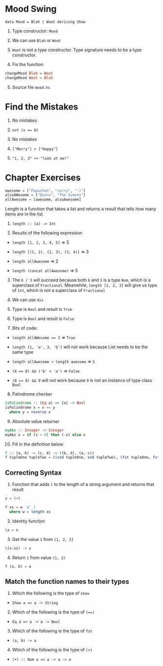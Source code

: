 # Mood Swing

`data Mood = Blah | Woot deriving Show`

1. Type constructor: `Mood`

2. We can use `Blah` or `Woot`

3. `Woot` is not a type constructor. Type signature needs to be a type constructor.

4. Fix the function

  ```hs
  changeMood Blah = Woot
  changeMood Woot = Blah
  ```

5. Source file `mood.hs`

# Find the Mistakes

1. No mistakes

2. `not (x == 6)`

3. No mistakes

4. `["Merry"] > ["Happy"]`

5. `"1, 2, 3" ++ "look at me!"`

# Chapter Exercises

```hs
awesome = ["Papuchon", "curry", ":)"]
alsoAWesome = ["Quare", "The Simons"]
allAwesome = [awesome, alsoAwesome]
```

Length is a function that takes a list and returns a result that tells how many items are in the list.

1. `length :: [a] -> Int`

2. Results of the following expression

  * `length [1, 2, 3, 4, 5]` => 5

  * `length [(1, 2), (2, 3), (3, 4)]` => 3

  * `length allAwesome` => 2

  * `length (concat allAwesome)` => 5

3. The `6 / 3` will succeed because both `6` and `3` is a type `Num`, which is a superclass of `Fractional`. Meanwhile, `length [1, 2, 3]` will give us type of `Int`, which is not a superclass of `Fractional`

4. We can use `div`

5. Type is `Bool` and result is `True`

6. Type is `Bool` and result is `False`

7. Bits of code:

  * `length allAWesome == 2` => `True`

  * `length [1, 'a', 3, 'b']` will not work because List needs to be the same type

  * `length allAwesome + length awesome` => `5`

  * `(8 == 8) && ('b' < 'a')` => `False`

  * `(8 == 8) && 9` will not work because `9` is not an instance of type class `Bool`

8. Palindrome checker

  ```hs
  isPalindrome :: (Eq a) => [a] -> Bool
  isPalindrome x = x == y
    where y = reverse x
  ```

9. Absolute value returner

  ```hs
  myAbs :: Integer -> Integer
  myAbs x = if (x < 0) then (-x) else x
  ```

10. Fill in the definition below

  ```hs
  f :: (a, b) -> (c, d) -> ((b, d), (a, c))
  f tupleOne tupleTwo = ((snd tupleOne, snd tupleTwo), (fst tupleOne, fst tupleTwo))
  ```

## Correcting Syntax

1. Function that adds `l` to the length of a string argument and returns that result

  ```hs
  x = (+)

  f xs = w `x` 1
    where w = length xs
  ```

2. Identity function

  ```hs
  \x = x
  ```

3. Get the value `1` from `[1, 2, 3]`

  ```hs
  \(x:xs) -> x
  ```

4. Return `1` from value `(1, 2)` 

  ```hs
  f (a, b) = a
  ```

## Match the function names to their types

1. Which the following is the type of `show`

  * `Show a => a -> String`

2. Which of the following is the type of `(==)`

  * `Eq a => a -> a -> Bool`

3. Which of the following is the type of `fst`

  * `(a, b) -> a`

4. Which of the following is the type of `(+)`

  * `(+) :: Num a => a -> a -> a`

